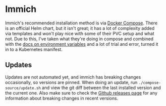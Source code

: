 # Immich

Immich's recommended installation method is via [Docker Compose](https://immich.app/docs/install/docker-compose). There is an official Helm chart, but it isn't great; it has a lot of complexity added via templates and won't play nice with some of their PVC setup and what not. Due to this, I've taken what they're doing in compose and combined with the [docs on environment variables](https://immich.app/docs/install/environment-variables/) and a lot of trial and error, turned it in to a Kubernetes manifest.

## Updates

Updates are not automated yet, and immich has breaking changes occasionally, so versions are pinned. When doing an update, run `./compose-source/update.sh` and view the git diff between the last installed version and the current one. Also make sure to check the [Github releases page](https://github.com/immich-app/immich/releases) for any information about breaking changes in recent versions.
